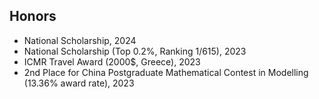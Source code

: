 ## Honors

<ul style="margin:0 0 5px;">
  <li>National Scholarship, 2024</li>
  <li>National Scholarship (Top 0.2%, Ranking 1/615), 2023</li>
  <li>ICMR Travel Award (2000$, Greece), 2023</li>
  <li>2nd Place for China Postgraduate Mathematical Contest in Modelling (13.36% award rate), 2023</li>
</ul>